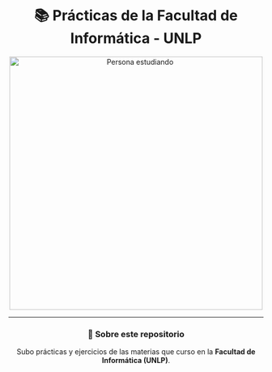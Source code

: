 <div align="center">

# 📚 Prácticas de la Facultad de Informática - UNLP

<img src="https://github.com/user-attachments/assets/7b8b53c9-f122-4718-aebb-ae37d13e4510" width="500" alt="Persona estudiando">

---------------------------------------

### 🚀 Sobre este repositorio

Subo prácticas y ejercicios de las materias que curso en la **Facultad de Informática (UNLP)**.
</div>

